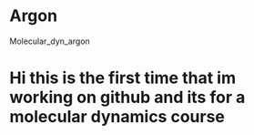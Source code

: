 # Argon
Molecular_dyn_argon
# Hi this is the first time that im working on github and its for a molecular dynamics course
